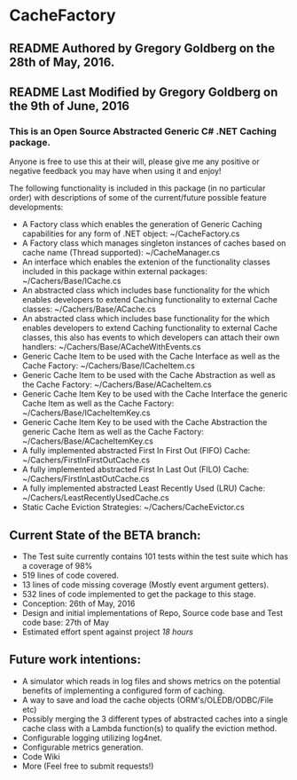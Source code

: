 # CacheFactory

## README Authored by Gregory Goldberg on the 28th of May, 2016.
## README Last Modified by Gregory Goldberg on the 9th of June, 2016

### This is an Open Source Abstracted Generic C# .NET Caching package.

Anyone is free to use this at their will, please give me any positive or negative feedback you may have when using it and enjoy!

The following functionality is included in this package (in no particular order) with descriptions of some of the current/future possible feature developments:
* A Factory class which enables the generation of Generic Caching capabilities for any form of .NET object: ~/CacheFactory.cs
* A Factory class which manages singleton instances of caches based on cache name (Thread supported): ~/CacheManager.cs
* An interface which enables the extenion of the functionality classes included in this package within external packages: ~/Cachers/Base/ICache.cs
* An abstracted class which includes base functionality for the  which enables developers to extend Caching functionality to external Cache classes: ~/Cachers/Base/ACache.cs
* An abstracted class which includes base functionality for the  which enables developers to extend Caching functionality to external Cache classes, this also has events to which developers can attach their own handlers: ~/Cachers/Base/ACacheWithEvents.cs
* Generic Cache Item to be used with the Cache Interface as well as the Cache Factory: ~/Cachers/Base/ICacheItem.cs
* Generic Cache Item to be used with the Cache Abstraction as well as the Cache Factory: ~/Cachers/Base/ACacheItem.cs
* Generic Cache Item Key to be used with the Cache Interface the generic Cache Item as well as the Cache Factory: ~/Cachers/Base/ICacheItemKey.cs
* Generic Cache Item Key to be used with the Cache Abstraction the generic Cache Item as well as the Cache Factory: ~/Cachers/Base/ACacheItemKey.cs
* A fully implemented abstracted First In First Out (FIFO) Cache: ~/Cachers/FirstInFirstOutCache.cs
* A fully implemented abstracted First In Last Out (FILO) Cache: ~/Cachers/FirstInLastOutCache.cs
* A fully implemented abstracted Least Recently Used (LRU) Cache: ~/Cachers/LeastRecentlyUsedCache.cs
* Static Cache Eviction Strategies: ~/Cachers/CacheEvictor.cs

## Current State of the BETA branch:
* The Test suite currently contains 101 tests within the test suite which has a coverage of 98%
* 519 lines of code covered.
* 13 lines of code missing coverage (Mostly event argument getters).
* 532 lines of code implemented to get the package to this stage.
* Conception: 26th of May, 2016
* Design and initial implementations of Repo, Source code base and Test code base: 27th of May
* Estimated effort spent against project *18 hours*

## Future work intentions:
* A simulator which reads in log files and shows metrics on the potential benefits of implementing  a configured form of caching.
* A way to save and load the cache objects (ORM's/OLEDB/ODBC/File etc)
* Possibly merging the 3 different types of abstracted caches into a single cache class with a Lambda function(s) to qualify the eviction method.
* Configurable logging utilizing log4net.
* Configurable metrics generation.
* Code Wiki
* More (Feel free to submit requests!)